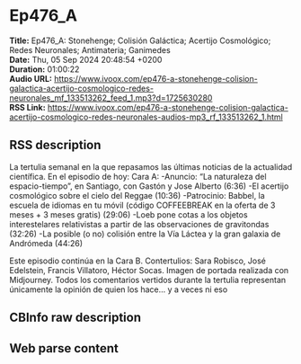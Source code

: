 # Ep476_A  
**Title:** Ep476_A: Stonehenge; Colisión Galáctica; Acertijo Cosmológico; Redes Neuronales; Antimateria; Ganimedes  
**Date:** Thu, 05 Sep 2024 20:48:54 +0200  
**Duration:** 01:00:22  
**Audio URL:** https://www.ivoox.com/ep476-a-stonehenge-colision-galactica-acertijo-cosmologico-redes-neuronales_mf_133513262_feed_1.mp3?d=1725630280  
**RSS Link:** https://www.ivoox.com/ep476-a-stonehenge-colision-galactica-acertijo-cosmologico-redes-neuronales-audios-mp3_rf_133513262_1.html  

## RSS description
La tertulia semanal en la que repasamos las últimas noticias de la actualidad científica. En el episodio de hoy:
Cara A:
-Anuncio: “La naturaleza del espacio-tiempo”, en Santiago, con Gastón y Jose Alberto (6:36)
-El acertijo cosmológico sobre el cielo del Reggae (10:36)
-Patrocinio: Babbel, la escuela de idiomas en tu móvil (código COFFEEBREAK en la oferta de 3 meses + 3 meses gratis) (29:06)
-Loeb pone cotas a los objetos interestelares relativistas a partir de las observaciones de gravitondas (32:26)
-La posible (o no) colisión entre la Vía Láctea y la gran galaxia de Andrómeda (44:26)

Este episodio continúa en la Cara B.
Contertulios: Sara Robisco, José Edelstein, Francis Villatoro, Héctor Socas. Imagen de portada realizada con Midjourney. Todos los comentarios vertidos durante la tertulia representan únicamente la opinión de quien los hace... y a veces ni eso

## CBInfo raw description


## Web parse content

